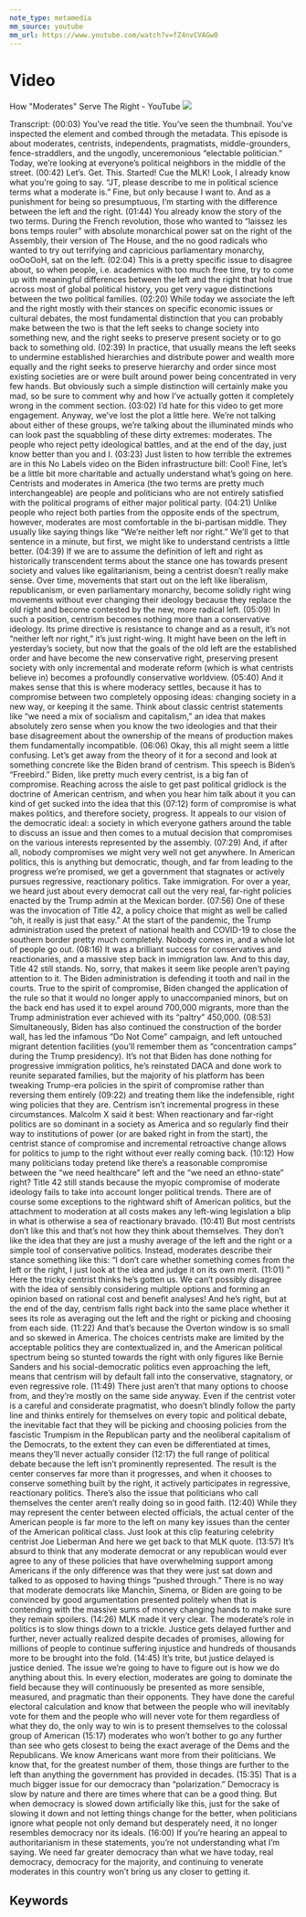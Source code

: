 ```yaml
---
note_type: metamedia
mm_source: youtube
mm_url: https://www.youtube.com/watch?v=fZ4nvCVAGw0
---
```


# Video

How "Moderates" Serve The Right - YouTube
![](https://www.youtube.com/watch?v=fZ4nvCVAGw0)

Transcript:
(00:03) You’ve read the title. You’ve seen the thumbnail. You’ve inspected the element and combed through the metadata. This episode is about moderates, centrists, independents, pragmatists, middle-grounders, fence-straddlers, and the ungodly, unceremonious “electable politician.” Today, we’re looking at everyone’s political neighbors in the middle of the street.
(00:42) Let’s. Get. This. Started! Cue the MLK! Look, I already know what you’re going to say. “JT, please describe to me in political science terms what a moderate is.” Fine, but only because I want to. And as a punishment for being so presumptuous, I’m starting with the difference between the left and the right.
(01:44) You already know the story of the two terms. During the French revolution, those who wanted to “laissez les bons temps rouler” with absolute monarchical power sat on the right of the Assembly, their version of The House, and the no good radicals who wanted to try out terrifying and capricious parliamentary monarchy, ooOoOoH, sat on the left.
(02:04) This is a pretty specific issue to disagree about, so when people, i.e. academics with too much free time, try to come up with meaningful differences between the left and the right that hold true across most of global political history, you get very vague distinctions between the two political families.
(02:20) While today we associate the left and the right mostly with their stances on specific economic issues or cultural debates, the most fundamental distinction that you can probably make between the two is that the left seeks to change society into something new, and the right seeks to preserve present society or to go back to something old.
(02:39) In practice, that usually means the left seeks to undermine established hierarchies and distribute power and wealth more equally and the right seeks to preserve hierarchy and order since most existing societies are or were built around power being concentrated in very few hands. But obviously such a simple distinction will certainly make you mad, so be sure to comment why and how I’ve actually gotten it completely wrong in the comment section.
(03:02) I’d hate for this video to get more engagement. Anyway, we’ve lost the plot a little here. We’re not talking about either of these groups, we’re talking about the illuminated minds who can look past the squabbling of these dirty extremes: moderates. The people who reject petty ideological battles, and at the end of the day, just know better than you and I.
(03:23) Just listen to how terrible the extremes are in this No Labels video on the Biden infrastructure bill: Cool! Fine, let’s be a little bit more charitable and actually understand what’s going on here. Centrists and moderates in America (the two terms are pretty much interchangeable) are people and politicians who are not entirely satisfied with the political programs of either major political party.
(04:21) Unlike people who reject both parties from the opposite ends of the spectrum, however, moderates are most comfortable in the bi-partisan middle. They usually like saying things like “We’re neither left nor right.” We’ll get to that sentence in a minute, but first, we might like to understand centrists a little better.
(04:39) If we are to assume the definition of left and right as historically transcendent terms about the stance one has towards present society and values like egalitarianism, being a centrist doesn’t really make sense. Over time, movements that start out on the left like liberalism, republicanism, or even parliamentary monarchy, become solidly right wing movements without ever changing their ideology because they replace the old right and become contested by the new, more radical left.
(05:09) In such a position, centrism becomes nothing more than a conservative ideology. Its prime directive is resistance to change and as a result, it’s not “neither left nor right,” it’s just right-wing. It might have been on the left in yesterday’s society, but now that the goals of the old left are the established order and have become the new conservative right, preserving present society with only incremental and moderate reform (which is what centrists believe in) becomes a profoundly conservative worldview.
(05:40) And it makes sense that this is where moderacy settles, because it has to compromise between two completely opposing ideas: changing society in a new way, or keeping it the same. Think about classic centrist statements like “we need a mix of socialism and capitalism,” an idea that makes absolutely zero sense when you know the two ideologies and that their base disagreement about the ownership of the means of production makes them fundamentally incompatible.
(06:06) Okay, this all might seem a little confusing. Let’s get away from the theory of it for a second and look at something concrete like the Biden brand of centrism. This speech is Biden’s “Freebird.” Biden, like pretty much every centrist, is a big fan of compromise. Reaching across the aisle to get past political gridlock is the doctrine of American centrism, and when you hear him talk about it you can kind of get sucked into the idea that this
(07:12) form of compromise is what makes politics, and therefore society, progress. It appeals to our vision of the democratic ideal: a society in which everyone gathers around the table to discuss an issue and then comes to a mutual decision that compromises on the various interests represented by the assembly.
(07:29) And, if after all, nobody compromises we might very well not get anywhere. In American politics, this is anything but democratic, though, and far from leading to the progress we’re promised, we get a government that stagnates or actively pursues regressive, reactionary politics. Take immigration. For over a year, we heard just about every democrat call out the very real, far-right policies enacted by the Trump admin at the Mexican border.
(07:56) One of these was the invocation of Title 42, a policy choice that might as well be called “oh, it really is just that easy.” At the start of the pandemic, the Trump administration used the pretext of national health and COVID-19 to close the southern border pretty much completely. Nobody comes in, and a whole lot of people go out.
(08:16) It was a brilliant success for conservatives and reactionaries, and a massive step back in immigration law. And to this day, Title 42 still stands. No, sorry, that makes it seem like people aren’t paying attention to it. The Biden administration is defending it tooth and nail in the courts. True to the spirit of compromise, Biden changed the application of the rule so that it would no longer apply to unaccompanied minors, but on the back end has used it to expel around 700,000 migrants, more than the Trump administration ever achieved with its “paltry” 450,000.
(08:53) Simultaneously, Biden has also continued the construction of the border wall, has led the infamous “Do Not Come” campaign, and left untouched migrant detention facilities (you’ll remember them as “concentration camps” during the Trump presidency). It’s not that Biden has done nothing for progressive immigration politics, he’s reinstated DACA and done work to reunite separated families, but the majority of his platform has been tweaking Trump-era policies in the spirit of compromise rather than reversing them entirely
(09:22) and treating them like the indefensible, right wing policies that they are. Centrism isn’t incremental progress in these circumstances. Malcolm X said it best: When reactionary and far-right politics are so dominant in a society as America and so regularly find their way to institutions of power (or are baked right in from the start), the centrist stance of compromise and incremental retroactive change allows for politics to jump to the right without ever really coming back.
(10:12) How many politicians today pretend like there’s a reasonable compromise between the “we need healthcare” left and the “we need an ethno-state” right? Title 42 still stands because the myopic compromise of moderate ideology fails to take into account longer political trends. There are of course some exceptions to the rightward shift of American politics, but the attachment to moderation at all costs makes any left-wing legislation a blip in what is otherwise a sea of reactionary bravado.
(10:41) But most centrists don’t like this and that’s not how they think about themselves. They don’t like the idea that they are just a mushy average of the left and the right or a simple tool of conservative politics. Instead, moderates describe their stance something like this: “I don’t care whether something comes from the left or the right, I just look at the idea and judge it on its own merit.
(11:01) ” Here the tricky centrist thinks he’s gotten us. We can’t possibly disagree with the idea of sensibly considering multiple options and forming an opinion based on rational cost and benefit analyses! And he’s right, but at the end of the day, centrism falls right back into the same place whether it sees its role as averaging out the left and the right or picking and choosing from each side.
(11:22) And that’s because the Overton window is so small and so skewed in America. The choices centrists make are limited by the acceptable politics they are contextualized in, and the American political spectrum being so stunted towards the right with only figures like Bernie Sanders and his social-democratic politics even approaching the left, means that centrism will by default fall into the conservative, stagnatory, or even regressive role.
(11:49) There just aren’t that many options to choose from, and they’re mostly on the same side anyway. Even if the centrist voter is a careful and considerate pragmatist, who doesn’t blindly follow the party line and thinks entirely for themselves on every topic and political debate, the inevitable fact that they will be picking and choosing policies from the fascistic Trumpism in the Republican party and the neoliberal capitalism of the Democrats, to the extent they can even be differentiated at times, means they’ll never actually consider
(12:17) the full range of political debate because the left isn’t prominently represented. The result is the center conserves far more than it progresses, and when it chooses to conserve something built by the right, it actively participates in regressive, reactionary politics. There’s also the issue that politicians who call themselves the center aren’t really doing so in good faith.
(12:40) While they may represent the center between elected officials, the actual center of the American people is far more to the left on many key issues than the center of the American political class. Just look at this clip featuring celebrity centrist Joe Lieberman And here we get back to that MLK quote.
(13:57) It’s absurd to think that any moderate democrat or any republican would ever agree to any of these policies that have overwhelming support among Americans if the only difference was that they were just sat down and talked to as opposed to having things “pushed through.” There is no way that moderate democrats like Manchin, Sinema, or Biden are going to be convinced by good argumentation presented politely when that is contending with the massive sums of money changing hands to make sure they remain spoilers.
(14:26) MLK made it very clear. The moderate’s role in politics is to slow things down to a trickle. Justice gets delayed further and further, never actually realized despite decades of promises, allowing for millions of people to continue suffering injustice and hundreds of thousands more to be brought into the fold.
(14:45) It’s trite, but justice delayed is justice denied. The issue we’re going to have to figure out is how we do anything about this. In every election, moderates are going to dominate the field because they will continuously be presented as more sensible, measured, and pragmatic than their opponents. They have done the careful electoral calculation and know that between the people who will inevitably vote for them and the people who will never vote for them regardless of what they do, the only way to win is to present themselves to the colossal group of American
(15:17) moderates who won’t bother to go any further than see who gets closest to being the exact average of the Dems and the Republicans. We know Americans want more from their politicians. We know that, for the greatest number of them, those things are further to the left than anything the government has provided in decades.
(15:35) That is a much bigger issue for our democracy than “polarization.” Democracy is slow by nature and there are times where that can be a good thing. But when democracy is slowed down artificially like this, just for the sake of slowing it down and not letting things change for the better, when politicians ignore what people not only demand but desperately need, it no longer resembles democracy nor its ideals.
(16:00) If you’re hearing an appeal to authoritarianism in these statements, you’re not understanding what I’m saying. We need far greater democracy than what we have today, real democracy, democracy for the majority, and continuing to venerate moderates in this country won’t bring us any closer to getting it.


## Keywords